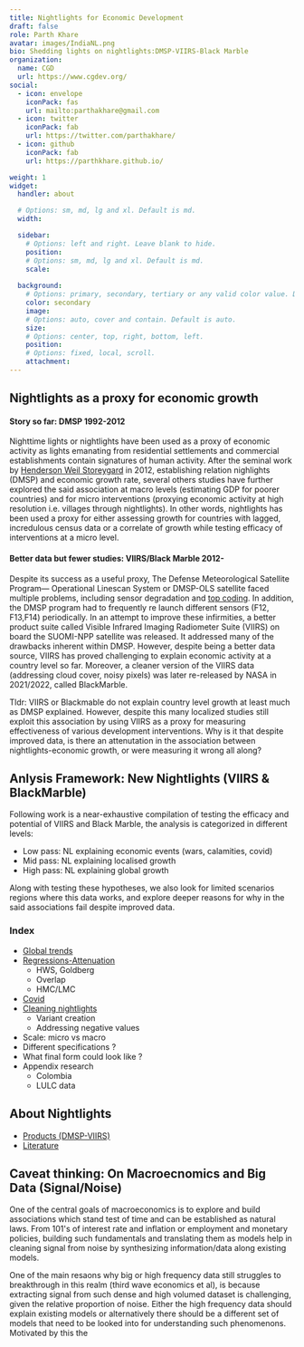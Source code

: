 ```yaml
---
title: Nightlights for Economic Development 
draft: false
role: Parth Khare
avatar: images/IndiaNL.png
bio: Shedding lights on nightlights:DMSP-VIIRS-Black Marble 
organization:
  name: CGD
  url: https://www.cgdev.org/
social:
  - icon: envelope
    iconPack: fas
    url: mailto:parthakhare@gmail.com
  - icon: twitter
    iconPack: fab
    url: https://twitter.com/parthakhare/
  - icon: github
    iconPack: fab
    url: https://parthkhare.github.io/

weight: 1
widget:
  handler: about

  # Options: sm, md, lg and xl. Default is md.
  width:

  sidebar:
    # Options: left and right. Leave blank to hide.
    position:
    # Options: sm, md, lg and xl. Default is md.
    scale:
  
  background:
    # Options: primary, secondary, tertiary or any valid color value. Default is primary.
    color: secondary
    image:
    # Options: auto, cover and contain. Default is auto.
    size:
    # Options: center, top, right, bottom, left.
    position:
    # Options: fixed, local, scroll.
    attachment: 
---
```


## Nightlights as a proxy for economic growth

#### Story so far: DMSP 1992-2012
Nighttime lights or nightlights have been used as a proxy of economic activity as lights emanating from residential settlements and commercial establishments contain signatures of human activity. After the seminal work by [Henderson Weil Storeygard](https://www.aeaweb.org/articles?id=10.1257/aer.102.2.994) in 2012, establishing relation nighlights (DMSP) and economic growth rate, several others studies have further explored the said association at macro levels (estimating GDP for poorer countries) and for micro interventions (proxying economic activity at high resolution i.e. villages through nightlights). In other words, nightlights has been used a proxy for either assessing growth for countries with lagged, incredulous census data or a correlate of growth while testing efficacy of interventions at a micro level.

 
#### Better data but fewer studies: VIIRS/Black Marble 2012- 
Despite its success as a useful proxy, The Defense Meteorological Satellite Program— Operational Linescan System or DMSP-OLS satellite faced multiple problems, including sensor degradation and [top coding](https://onlinelibrary.wiley.com/doi/abs/10.1111/obes.12417). In addition, the DMSP program had to frequently re launch different sensors (F12, F13,F14) periodically. In an attempt to improve these infirmities, a better product suite called Visible Infrared Imaging Radiometer Suite (VIIRS) on board the SUOMI-NPP satellite was released. It addressed many of the drawbacks inherent within DMSP. However, despite being a better data source, VIIRS has proved challenging to explain economic activity at a country level so far. Moreover, a cleaner version of the VIIRS data (addressing cloud cover, noisy pixels) was later re-released by NASA in 2021/2022, called BlackMarble.

Tldr: VIIRS or Blackmable do not explain country level growth at least much as DMSP explained. However, despite this many localized  studies still exploit this association by using VIIRS as a proxy for measuring effectiveness of various development interventions. Why is it that despite improved data, is there an attenutation in the association between nightlights-economic growth, or were measuring it wrong all along? 





## Anlysis Framework: New Nightlights (VIIRS & BlackMarble)

Following work is a near-exhaustive compilation of testing the efficacy and potential of VIIRS and Black Marble, the analysis is categorized in different levels:
- Low pass: NL explaining economic events (wars, calamities, covid)
- Mid pass: NL explaining localised growth 
- High pass: NL explaining global growth

Along with testing these hypotheses, we also look for limited scenarios regions where this data works, and explore deeper reasons for why in the said associations fail despite improved data.



### Index
- [Global trends](https://nightlights-econ.netlify.app/posts/2021-10-14-global-trends/)
- [Regressions-Attenuation](https://nightlights-econ.netlify.app/posts/2020-12-01-r-rmarkdown/)
  - HWS, Goldberg
  - Overlap  
  - HMC/LMC
- [Covid](https://nightlights-econ.netlify.app/posts/2021-10-15-covid-ntl/)
- [Cleaning nightlights](https://nightlights-econ.netlify.app/posts/2021-10-14-cleaning-variants/)
  - Variant creation
  - Addressing negative values
- Scale: micro vs macro
- Different specifications ?
- What final form could look like ?
- Appendix research
  - Colombia
  - LULC data

## About Nightlights
- [Products (DMSP-VIIRS)](https://nightlights-econ.netlify.app/posts/featured-image/) 
- [Literature](https://nightlights-econ.netlify.app/posts/2021-10-15-litrev/)



## Caveat thinking: On Macroecnomics and Big Data (Signal/Noise)
One of the central goals of macroeconomics is to explore and build associations which stand test of time and can be established as natural laws. From 101's of interest rate and inflation or employment and monetary policies, building such fundamentals and translating them as models help in cleaning signal from noise by synthesizing information/data along existing models. 

One of the main resaons why big or high frequency data still struggles to breakthrough in this realm (third wave economics et al), is because extracting signal from such dense and high volumed dataset is challenging, given the relative proportion of noise. Either the high frequency data should explain existing models or alternatively there should be a different set of models that need to be looked into for understanding such phenomenons. Motivated by this the 

